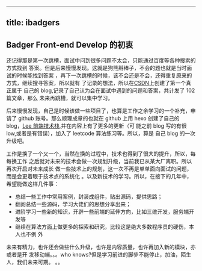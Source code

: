 <!-- ---
hero:
    title: Badger Front-end Develop
    desc: 读万卷书，行万里路，代码运行了那么久，却总觉得不是最优秀...
    actions:
        - text: Getting Started
          link: /components
features:
    - icon: http://leexiaop.github.io/static/ibadgers/1.png
      title: 组件不再是UI界面
      desc: 组件库不再是像其他只关注UI界面组件，而是更加关注业务场景，使用起来也方便至极，源码就在下面，可以学习思想，结合自己的场景稍加改动，即可适用任何你在用的技术栈，让你的不再为少见场景下开发组件难而发愁。
    - icon: http://leexiaop.github.io/static/ibadgers/2.png
      title: 面试题分模块深入原理
      desc: 面试题仅仅是想起什么就是什么的八股文，我们做了精细的模块划分。将各公司常见的面试题收入进来。一一给出答案，并且尽量的做到深入原理，在coding环节，也尽可能多的写出代码。提高自身的coding能力。
    - icon: http://leexiaop.github.io/static/ibadgers/3.png
      title: Leetcode算法天天刷
      desc: 互联网如此的浪潮下，如何能找到更好的工作。唯一的方法就是提高自己的能力，面试中算法水平的高低是决定你能去什么样的公司，能拿多少钱的关键，所以，卷算法是你唯一的选择。
    - icon: http://leexiaop.github.io/static/ibadgers/4.png
      title: 学习拔高进阶是硬道理
      desc: 曾经一直以为只要在自己的那一亩三分地深入研究就可以了，但是谁又能预料到当前的行业情况又是这样的起伏不定。所以，学习一些新的东西是势在必行，我选择了3D方向，和go语言。为自己增加一些筹码。
    # - icon: http://leexiaop.github.io/static/ibadgers/5.png
    #   title: 源码完全开放，相互进步
    #   desc: 我们在组件的设计上，并不会过多的关注UI方面的问题，将UI方面的样式尽量留给使用者，我们设计的核心是解决业务中的相关问题。这是我们唯一的出发点。
    - icon: http://leexiaop.github.io/static/ibadgers/6.png
      title: 卷是脚下的路
      desc: 未来路在哪里，加班使常态，累。未来路在哪里，技术还总缺那么一点点，卷。。。
footer: 备案号 A20220625-0033 | Copyright © 2022<br />Powered by Lee!
--- -->

---

## title: ibadgers

## Badger Front-end Develop 的初衷

还记得那是第一次跳槽，面试中问到很多问题不太会，只能通过百度等各种搜索的方式找到
答案。但是后来慢慢发现。这就是狗熊掰棒子，不会的题也就是当时面试的时候能找到答案
，再下一次跳槽的时候，该不会还是不会，还得重复原来的方式，继续搜寻答案，所以就有
了记录的想法，所以在[CSDN](https://blog.csdn.net/leelxp/)上创建了第一个真正属于
自己的 blog,记录了自己认为会在面试中遇到的问题和答案，共计发了 102 篇文章，那么
未来再跳槽，就可以集中学习。

后来慢慢发现，自己是时候该做一些项目了，也算是工作之余学习的一个补充，申请了
github 账号。那么顺理成章的也就在 github 上用 hexo 创建了自己的
blog，[Lee 前端技术栈](https://leexiaop.github.io/),并在内容上有了更多的更新（可
能之前 blog 写的有很 low,或者是有错误），加入了 leetcode 算法练习等。所以，算是
自己 blog 的一次升级吧。

工作是换了一个又一个，当然在换的过程中，技术也得到了很大的提升，所以，每每换工作
之后就对未来的技术会做一次规划升级，当前我已从某大厂离职。所以再次开启对未来成长
做一些技术上的规划，这一次不再是单单面向面试的问题，而是会更着眼于技术点的系统化
。以及新技术的学习。所以，在接下的几年中，希望能做这样几件事：

-   总结一些工作中常用案例，封装成组件，贴出源码，提供思路；
-   翻阅总结一些源码，学习大佬们的思想分享出来；
-   进阶学习一些新的知识，开辟一些前端的延伸方向，比如三维开发，服务端开发等
-   继续在算法方面上做更多的探索和研究，比较这是绝大多数程序员的硬伤，本人也不例
    外

未来有精力，也许还会做些什么升级，也许是内容质量，也许再加入新的模块，亦或者是开
发移动端。。。who knows?但是学习前进的脚步不能停止，加油，陌生人，我们未来可期。
。。
